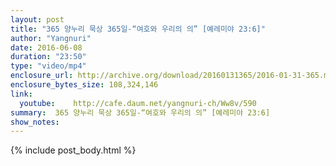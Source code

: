 ```yaml
---
layout: post
title: "365 양누리 묵상 365일-“여호와 우리의 의” [예레미야 23:6]"
author: "Yangnuri"
date: 2016-06-08
duration: "23:50"
type: "video/mp4"
enclosure_url: http://archive.org/download/20160131365/2016-01-31-365.mp4
enclosure_bytes_size: 108,324,146       
link:
  youtube:    http://cafe.daum.net/yangnuri-ch/Ww8v/590
summary:  365 양누리 묵상 365일-“여호와 우리의 의” [예레미야 23:6]
show_notes:
---
```

{% include post_body.html %}
